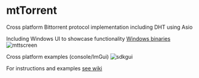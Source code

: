# mtTorrent
Cross platform Bittorrent protocol implementation including DHT using Asio

Including Windows UI to showcase functionality [Windows binaries](https://docs.google.com/uc?export=download&id=1HZHLIXKXn51aPE81rgLhcV1iTImd-JM-)
![mttscreen](https://user-images.githubusercontent.com/378856/81855283-71afcd80-955f-11ea-8b1d-05426bd21da5.png)

Cross platform examples (console/ImGui)
![sdkgui](https://user-images.githubusercontent.com/378856/103665496-c7643a80-4f73-11eb-8b14-c14d2fa82735.png)

For instructions and examples [see wiki](https://github.com/RazielXT/mtTorrent/wiki)
